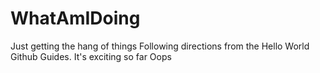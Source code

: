 # WhatAmIDoing
Just getting the hang of things
Following directions from the Hello World Github Guides.
It's exciting so far
Oops
